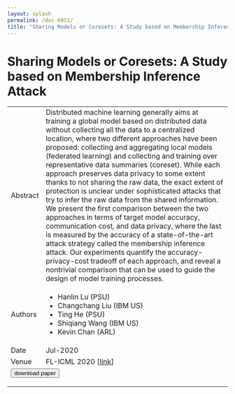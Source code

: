 ```yaml
---
layout: splash
permalink: /doc-6051/
title: "Sharing Models or Coresets: A Study based on Membership Inference Attack"
---
```


# Sharing Models or Coresets: A Study based on Membership Inference Attack

<table>
    <tbody>
    <tr>
        <td>Abstract</td>
        <td>Distributed machine learning generally aims at training a global model based on distributed data without collecting all the data to a centralized location, where two different approaches have been proposed: collecting and aggregating local models (federated learning) and collecting and training over representative data summaries (coreset). While each approach preserves data privacy to some extent thanks to not sharing the raw data, the exact extent of protection is unclear under sophisticated attacks that try to infer the raw data from the shared information. We present the first comparison between the two approaches in terms of target model accuracy, communication cost, and data privacy, where the last is measured by the accuracy of a state-of-the-art attack strategy called the membership inference attack. Our experiments quantify the accuracy-privacy-cost tradeoff of each approach, and reveal a nontrivial comparison that can be used to guide the design of model training processes.</td>
    </tr>
    <tr>
        <td>Authors</td>
        <td>
            <ul>
                <li>Hanlin Lu (PSU)</li>
                <li>Changchang Liu (IBM US)</li>
                <li>Ting He (PSU)</li>
                <li>Shiqiang Wang (IBM US)</li>
                <li>Kevin Chan (ARL)</li>
            </ul>
        </td>
    </tr>
    <tr>
        <td>Date</td>
        <td>Jul-2020</td>
    </tr>
    <tr>
        <td>Venue</td>
        <td>FL-ICML 2020 [<a href="https://arxiv.org/abs/2007.02977">link</a>]</td>
    </tr>
        <tr>
            <td colspan="2">
                <form method="get" action="https://arxiv.org/abs/2007.02977">
                    <button type="submit">download paper</button>
                </form>
            </td>
        </tr>
    </tbody>
</table>
